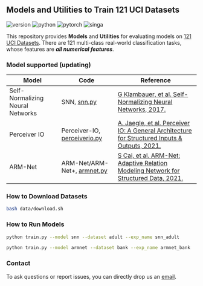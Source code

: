 ## Models and Utilities to Train 121 UCI Datasets

![version](https://img.shields.io/badge/version-v3.0-green)
![python](https://img.shields.io/badge/python-3.8.3-blue)
![pytorch](https://img.shields.io/badge/pytorch-1.6.0-brightgreen)
![singa](https://img.shields.io/badge/singa-3.1.0-orange)

This repository provides **Models** and **Utilities** for evaluating models on [121 UCI Datasets](https://jmlr.org/papers/volume15/delgado14a/delgado14a.pdf).
There are 121 multi-class real-world classification tasks, whose features are ***all numerical features***.

### Model supported (updating)

| Model |  Code | Reference |
|-------|-----|-----------|
| Self-Normalizing Neural Networks | SNN, [snn.py](https://github.com/nusdbsystem/ARM-Net/blob/uci/models/snn.py) | [G Klambauer, et al. Self-Normalizing Neural Networks, 2017.](https://arxiv.org/pdf/1706.02515.pdf) |
| Perceiver IO | Perceiver-IO, [perceiverio.py](https://github.com/nusdbsystem/ARM-Net/blob/uci/models/perceiverio.py) | [A. Jaegle, et al. Perceiver IO: A General Architecture for Structured Inputs & Outputs, 2021.](https://arxiv.org/pdf/2107.14795.pdf) |
| ARM-Net | ARM-Net/ARM-Net+, [armnet.py](https://github.com/nusdbsystem/ARM-Net/blob/uci/models/armnet.py) | [S Cai, et al. ARM-Net: Adaptive Relation Modeling Network for Structured Data, 2021.](https://dl.acm.org/doi/10.1145/3448016.3457321) |

### How to Download Datasets

```sh
bash data/download.sh
```

### How to Run Models

```sh
python train.py --model snn --dataset adult --exp_name snn_adult

python train.py --model armnet --dataset bank --exp_name armnet_bank
```


### Contact
To ask questions or report issues, you can directly drop us an [email](mailto:shaofeng@comp.nus.edu.sg).